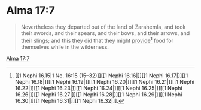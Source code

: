 # Alma 17:7

> Nevertheless they departed out of the land of Zarahemla, and took their swords, and their spears, and their bows, and their arrows, and their slings; and this they did that they might <u>provide</u>[^a] food for themselves while in the wilderness.

[Alma 17:7](https://www.churchofjesuschrist.org/study/scriptures/bofm/alma/17?lang=eng&id=p7#p7)


[^a]: [[1 Nephi 16.15|1 Ne. 16:15 (15–32)]][[1 Nephi 16.16|]][[1 Nephi 16.17|]][[1 Nephi 16.18|]][[1 Nephi 16.19|]][[1 Nephi 16.20|]][[1 Nephi 16.21|]][[1 Nephi 16.22|]][[1 Nephi 16.23|]][[1 Nephi 16.24|]][[1 Nephi 16.25|]][[1 Nephi 16.26|]][[1 Nephi 16.27|]][[1 Nephi 16.28|]][[1 Nephi 16.29|]][[1 Nephi 16.30|]][[1 Nephi 16.31|]][[1 Nephi 16.32|]].  
